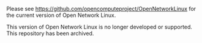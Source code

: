Please see https://github.com/opencomputeproject/OpenNetworkLinux for the current version of Open Network Linux. 

This version of Open Network Linux is no longer developed or supported. This repository has been archived. 
